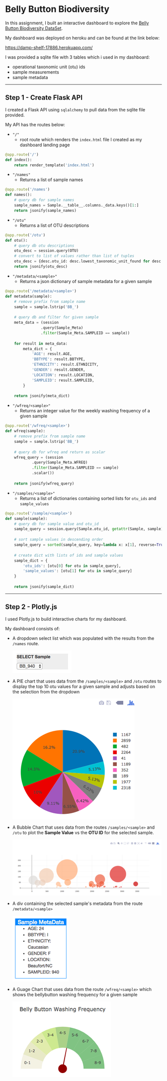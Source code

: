 # Belly Button Biodiversity

In this assignment, I built an interactive dashboard to explore the [Belly Button Biodiversity DataSet](http://robdunnlab.com/projects/belly-button-biodiversity/). 

My dashboard was deployed on heroku and can be found at the link below:

https://damp-shelf-17886.herokuapp.com/

I was provided a sqlite file with 3 tables which i used in my dashboard:
* operational taxonomic unit (otu) ids
* sample measurements
* sample metadata
___

## Step 1 - Create Flask API

I created a Flask API using `sqlalchemy` to pull data from the sqlite file provided.  

My API has the routes below:

* `"/"`
    * root route which renders the `index.html` file I created as my dashboard landing page 

```python
@app.route('/')
def index():
    return render_template('index.html')
```

* `"/names"`
    * Returns a list of sample names

```python
@app.route('/names')
def names():
    # query db for sample names
    sample_names = Sample.__table__.columns._data.keys()[1:]
    return jsonify(sample_names)
```

* `"/otu"`
    * Returns a list of OTU descriptions

```python
@app.route('/otu')
def otu():
    # query db otu descriptions
    otu_desc = session.query(OTU)
    # convert to list of values rather than list of tuples
    otu_desc = {desc.otu_id: desc.lowest_taxonomic_unit_found for desc in otu_desc}
    return jsonify(otu_desc)
```

* `"/metadata/<sample>"`
    * Returns a json dictionary of sample metadata for a given sample

```python
@app.route('/metadata/<sample>')
def metadata(sample):
    # remove prefix from sample name
    sample = sample.lstrip('BB_')
    
    # query db and filter for given sample
    meta_data = (session
                .query(Sample_Meta)
                .filter(Sample_Meta.SAMPLEID == sample))

    for result in meta_data:
        meta_dict = {
            'AGE': result.AGE,
            'BBTYPE': result.BBTYPE,
            'ETHNICITY': result.ETHNICITY,
            'GENDER': result.GENDER,
            'LOCATION': result.LOCATION,
            'SAMPLEID': result.SAMPLEID,
        }

    return jsonify(meta_dict)
```

* `"/wfreq/<sample>"`
    * Returns an integer value for the weekly washing frequency of a given sample

```python
@app.route('/wfreq/<sample>')
def wfreq(sample):
    # remove prefix from sample name
    sample = sample.lstrip('BB_')
    
    # query db for wfreq and return as scalar
    wfreq_query = (session
            .query(Sample_Meta.WFREQ)
            .filter(Sample_Meta.SAMPLEID == sample)
            .scalar())

    return jsonify(wfreq_query)
```

* `"/samples/<sample>"`
    * Returns a list of dictionaries containing sorted lists  for `otu_ids`
    and `sample_values`

```python
@app.route('/sample/<sample>')
def sample(sample):
    # query db for sample value and otu_id
    sample_query = session.query(Sample.otu_id, getattr(Sample, sample))

    # sort sample values in descending order
    sample_query = sorted(sample_query, key=lambda x: x[1], reverse=True)

    # create dict with lists of ids and sample values  
    sample_dict = {
        'otu_ids': [otu[0] for otu in sample_query],
        'sample_values': [otu[1] for otu in sample_query]
    }

    return jsonify(sample_dict)
```
___

## Step 2 - Plotly.js

I used Plotly.js to build interactive charts for my dashboard.

My dashboard consists of:

* A dropdown select list which was populated with the results from the `/names` route. 

    ![dropdown](Images/dropdown.png)

* A PIE chart that uses data from the `/samples/<sample>` and `/otu` routes to display the top 10 otu values for a given sample and adjusts based on the selection from the dropdown

    ![pie_chart](Images/pie_chart.png)

* A Bubble Chart that uses data from the routes `/samples/<sample>` and `/otu` to plot the __Sample Value__ vs the __OTU ID__ for the selected sample.

    ![bubble_chart](Images/bubble_chart.png)


* A div containing the selected sample's metadata from the route `/metadata/<sample>`

    ![bubble_chart](Images/metadata.png)

* A Guage Chart that uses data from the route `/wfreq/<sample>` which shows the bellybutton washing frequency for a given sample

    ![bubble_chart](Images/gauge.png)
